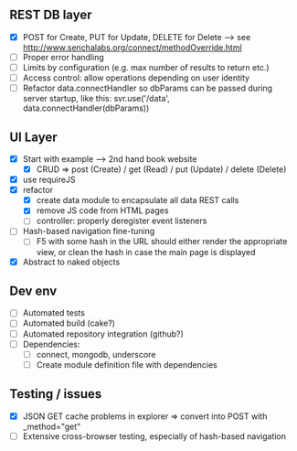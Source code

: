 REST DB layer
-------------
- [x] POST for Create, PUT for Update, DELETE for Delete --> see http://www.senchalabs.org/connect/methodOverride.html
- [ ] Proper error handling
- [ ] Limits by configuration (e.g. max number of results to return etc.)
- [ ] Access control: allow operations depending on user identity
- [ ] Refactor data.connectHandler so dbParams can be passed during server startup, like this:
	svr.use('/data', data.connectHandler(dbParams))

UI Layer
--------
- [x] Start with example --> 2nd hand book website
	- [x] CRUD => post (Create) / get (Read) / put (Update) / delete (Delete)
- [x] use requireJS
- [x] refactor
	- [x] create data module to encapsulate all data REST calls
	- [x] remove JS code from HTML pages
	- [ ] controller: properly deregister event listeners
- [ ] Hash-based navigation fine-tuning
	- [ ] F5 with some hash in the URL should either render the appropriate view,
		or clean the hash in case the main page is displayed
- [x] Abstract to naked objects

Dev env
-------
- [ ] Automated tests
- [ ] Automated build (cake?)
- [ ] Automated repository integration (github?)
- [ ] Dependencies:
	- [ ] connect, mongodb, underscore
	- [ ] Create module definition file with dependencies

Testing / issues
----------------
- [x] JSON GET cache problems in explorer => convert into POST with _method="get"
- [ ] Extensive cross-browser testing, especially of hash-based navigation
